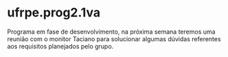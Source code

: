 # ufrpe.prog2.1va
Programa em fase de desenvolvimento, na próxima semana teremos uma reunião com o monitor Taciano para solucionar algumas dúvidas referentes aos requisitos planejados pelo grupo.
